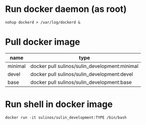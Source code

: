 # Run docker daemon (as root)
`nohup dockerd > /var/log/dockerd &`

# Pull docker image
|name|type|
|--|--|
|minimal|docker pull sulinos/sulin_development:minimal|
|devel|docker pull sulinos/sulin_development:devel|
|base|docker pull sulinos/sulin_development:base|


# Run shell in docker image
`docker run -it sulinos/sulin_development:TYPE /bin/bash`

